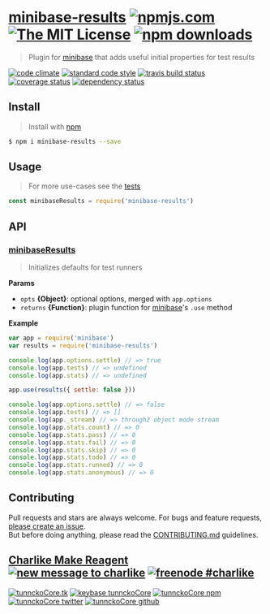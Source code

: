 # [minibase-results][author-www-url] [![npmjs.com][npmjs-img]][npmjs-url] [![The MIT License][license-img]][license-url] [![npm downloads][downloads-img]][downloads-url] 

> Plugin for [minibase][] that adds useful initial properties for test results

[![code climate][codeclimate-img]][codeclimate-url] [![standard code style][standard-img]][standard-url] [![travis build status][travis-img]][travis-url] [![coverage status][coveralls-img]][coveralls-url] [![dependency status][david-img]][david-url]

## Install
> Install with [npm](https://www.npmjs.com/)

```sh
$ npm i minibase-results --save
```

## Usage
> For more use-cases see the [tests](./test.js)

```js
const minibaseResults = require('minibase-results')
```

## API

### [minibaseResults](index.js#L45)
> Initializes defaults for test runners

**Params**

* `opts` **{Object}**: optional options, merged with `app.options`    
* `returns` **{Function}**: plugin function for [minibase][]'s `.use` method  

**Example**

```js
var app = require('minibase')
var results = require('minibase-results')

console.log(app.options.settle) // => true
console.log(app.tests) // => undefined
console.log(app.stats) // => undefined

app.use(results({ settle: false }))

console.log(app.options.settle) // => false
console.log(app.tests) // => []
console.log(app._stream) // => through2 object mode stream
console.log(app.stats.count) // => 0
console.log(app.stats.pass) // => 0
console.log(app.stats.fail) // => 0
console.log(app.stats.skip) // => 0
console.log(app.stats.todo) // => 0
console.log(app.stats.runned) // => 0
console.log(app.stats.anonymous) // => 0
```

## Contributing
Pull requests and stars are always welcome. For bugs and feature requests, [please create an issue](https://github.com/node-minibase/minibase-results/issues/new).  
But before doing anything, please read the [CONTRIBUTING.md](./CONTRIBUTING.md) guidelines.

## [Charlike Make Reagent](http://j.mp/1stW47C) [![new message to charlike][new-message-img]][new-message-url] [![freenode #charlike][freenode-img]][freenode-url]

[![tunnckoCore.tk][author-www-img]][author-www-url] [![keybase tunnckoCore][keybase-img]][keybase-url] [![tunnckoCore npm][author-npm-img]][author-npm-url] [![tunnckoCore twitter][author-twitter-img]][author-twitter-url] [![tunnckoCore github][author-github-img]][author-github-url]

[npmjs-url]: https://www.npmjs.com/package/minibase-results
[npmjs-img]: https://img.shields.io/npm/v/minibase-results.svg?label=minibase-results

[license-url]: https://github.com/node-minibase/minibase-results/blob/master/LICENSE
[license-img]: https://img.shields.io/npm/l/minibase-results.svg

[downloads-url]: https://www.npmjs.com/package/minibase-results
[downloads-img]: https://img.shields.io/npm/dm/minibase-results.svg

[codeclimate-url]: https://codeclimate.com/github/node-minibase/minibase-results
[codeclimate-img]: https://img.shields.io/codeclimate/github/node-minibase/minibase-results.svg

[travis-url]: https://travis-ci.org/node-minibase/minibase-results
[travis-img]: https://img.shields.io/travis/node-minibase/minibase-results/master.svg

[coveralls-url]: https://coveralls.io/r/node-minibase/minibase-results
[coveralls-img]: https://img.shields.io/coveralls/node-minibase/minibase-results.svg

[david-url]: https://david-dm.org/node-minibase/minibase-results
[david-img]: https://img.shields.io/david/node-minibase/minibase-results.svg

[standard-url]: https://github.com/feross/standard
[standard-img]: https://img.shields.io/badge/code%20style-standard-brightgreen.svg

[author-www-url]: http://www.tunnckocore.tk
[author-www-img]: https://img.shields.io/badge/www-tunnckocore.tk-fe7d37.svg

[keybase-url]: https://keybase.io/tunnckocore
[keybase-img]: https://img.shields.io/badge/keybase-tunnckocore-8a7967.svg

[author-npm-url]: https://www.npmjs.com/~tunnckocore
[author-npm-img]: https://img.shields.io/badge/npm-~tunnckocore-cb3837.svg

[author-twitter-url]: https://twitter.com/tunnckoCore
[author-twitter-img]: https://img.shields.io/badge/twitter-@tunnckoCore-55acee.svg

[author-github-url]: https://github.com/tunnckoCore
[author-github-img]: https://img.shields.io/badge/github-@tunnckoCore-4183c4.svg

[freenode-url]: http://webchat.freenode.net/?channels=charlike
[freenode-img]: https://img.shields.io/badge/freenode-%23charlike-5654a4.svg

[new-message-url]: https://github.com/tunnckoCore/ama
[new-message-img]: https://img.shields.io/badge/ask%20me-anything-green.svg

[minibase]: https://github.com/node-minibase/minibase